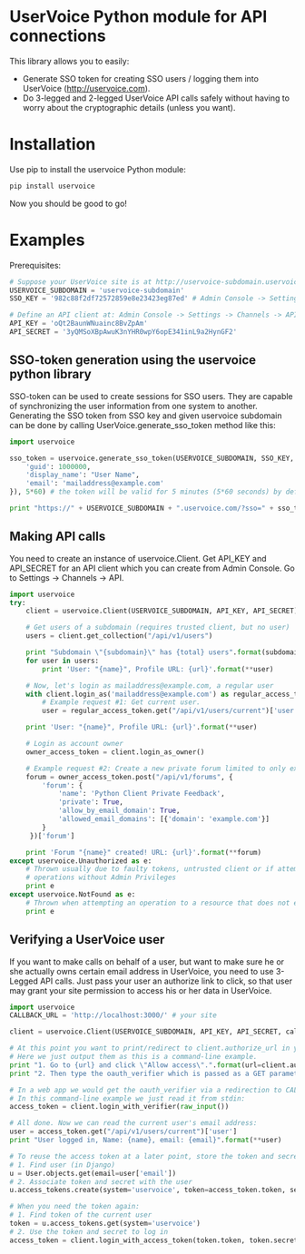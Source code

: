 UserVoice Python module for API connections
===========================================

This library allows you to easily:
* Generate SSO token for creating SSO users / logging them into UserVoice (http://uservoice.com).
* Do 3-legged and 2-legged UserVoice API calls safely without having to worry about the cryptographic details (unless you want).

Installation
============

Use pip to install the uservoice Python module:
```sh
pip install uservoice
```
Now you should be good to go!

Examples
========

Prerequisites:
```python
# Suppose your UserVoice site is at http://uservoice-subdomain.uservoice.com/
USERVOICE_SUBDOMAIN = 'uservoice-subdomain'
SSO_KEY = '982c88f2df72572859e8e23423eg87ed' # Admin Console -> Settings -> General -> User Authentication

# Define an API client at: Admin Console -> Settings -> Channels -> API
API_KEY = 'oQt2BaunWNuainc8BvZpAm'
API_SECRET = '3yQMSoXBpAwuK3nYHR0wpY6opE341inL9a2HynGF2'
```

SSO-token generation using the uservoice python library
-------------------------------------------------------

SSO-token can be used to create sessions for SSO users. They are capable of synchronizing the user information from one system to another.
Generating the SSO token from SSO key and given uservoice subdomain can be done by calling UserVoice.generate\_sso\_token method like this:

```python
import uservoice

sso_token = uservoice.generate_sso_token(USERVOICE_SUBDOMAIN, SSO_KEY, {
    'guid': 1000000,
    'display_name': "User Name",
    'email': 'mailaddress@example.com'
}), 5*60) # the token will be valid for 5 minutes (5*60 seconds) by default

print "https://" + USERVOICE_SUBDOMAIN + ".uservoice.com/?sso=" + sso_token
```


Making API calls
----------------

You need to create an instance of uservoice.Client. Get API_KEY and API_SECRET for an API client which you can create from 
Admin Console. Go to Settings -> Channels -> API.

```python
import uservoice
try:
    client = uservoice.Client(USERVOICE_SUBDOMAIN, API_KEY, API_SECRET)

    # Get users of a subdomain (requires trusted client, but no user)
    users = client.get_collection("/api/v1/users")

    print "Subdomain \"{subdomain}\" has {total} users".format(subdomain=USERVOICE_SUBDOMAIN, total=len(users))
    for user in users:
        print 'User: "{name}", Profile URL: {url}'.format(**user)

    # Now, let's login as mailaddress@example.com, a regular user
    with client.login_as('mailaddress@example.com') as regular_access_token:
        # Example request #1: Get current user.
        user = regular_access_token.get("/api/v1/users/current")['user']

    print 'User: "{name}", Profile URL: {url}'.format(**user)

    # Login as account owner
    owner_access_token = client.login_as_owner()

    # Example request #2: Create a new private forum limited to only example.com email domain.
    forum = owner_access_token.post("/api/v1/forums", {
        'forum': {
            'name': 'Python Client Private Feedback',
            'private': True,
            'allow_by_email_domain': True,
            'allowed_email_domains': [{'domain': 'example.com'}]
        }
     })['forum']

    print 'Forum "{name}" created! URL: {url}'.format(**forum)
except uservoice.Unauthorized as e:
    # Thrown usually due to faulty tokens, untrusted client or if attempting
    # operations without Admin Privileges
    print e
except uservoice.NotFound as e:
    # Thrown when attempting an operation to a resource that does not exist
    print e
```

Verifying a UserVoice user
--------------------------

If you want to make calls on behalf of a user, but want to make sure he or she
actually owns certain email address in UserVoice, you need to use 3-Legged API
calls. Just pass your user an authorize link to click, so that user may grant
your site permission to access his or her data in UserVoice.

```python
import uservoice
CALLBACK_URL = 'http://localhost:3000/' # your site

client = uservoice.Client(USERVOICE_SUBDOMAIN, API_KEY, API_SECRET, callback=CALLBACK_URL)

# At this point you want to print/redirect to client.authorize_url in your application.
# Here we just output them as this is a command-line example.
print "1. Go to {url} and click \"Allow access\".".format(url=client.authorize_url())
print "2. Then type the oauth_verifier which is passed as a GET parameter to the callback URL:"

# In a web app we would get the oauth_verifier via a redirection to CALLBACK_URL.
# In this command-line example we just read it from stdin:
access_token = client.login_with_verifier(raw_input())

# All done. Now we can read the current user's email address:
user = access_token.get("/api/v1/users/current")['user']
print "User logged in, Name: {name}, email: {email}".format(**user)

# To reuse the access token at a later point, store the token and secret. For example:
# 1. Find user (in Django)
u = User.objects.get(email=user['email'])
# 2. Associate token and secret with the user
u.access_tokens.create(system='uservoice', token=access_token.token, secret=access_token.secret)

# When you need the token again:
# 1. Find token of the current user
token = u.access_tokens.get(system='uservoice')
# 2. Use the token and secret to log in
access_token = client.login_with_access_token(token.token, token.secret)
```
